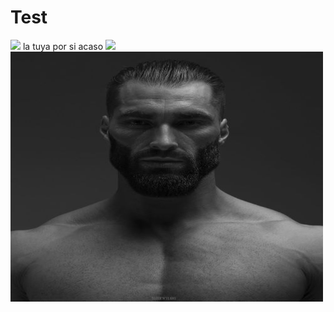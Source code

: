 # Test
![](https://github.com/TheTreeAnt/Test/blob/main/superidol.gif)
la tuya por si acaso
![](https://github.com/TheTreeAnt/Test/blob/main/grease.gif)
        <img src="ImageToGit/public_html/Images/Ernest-Khalimov.jpg" alt="World's first musclillionaire" width="500" height="400">
